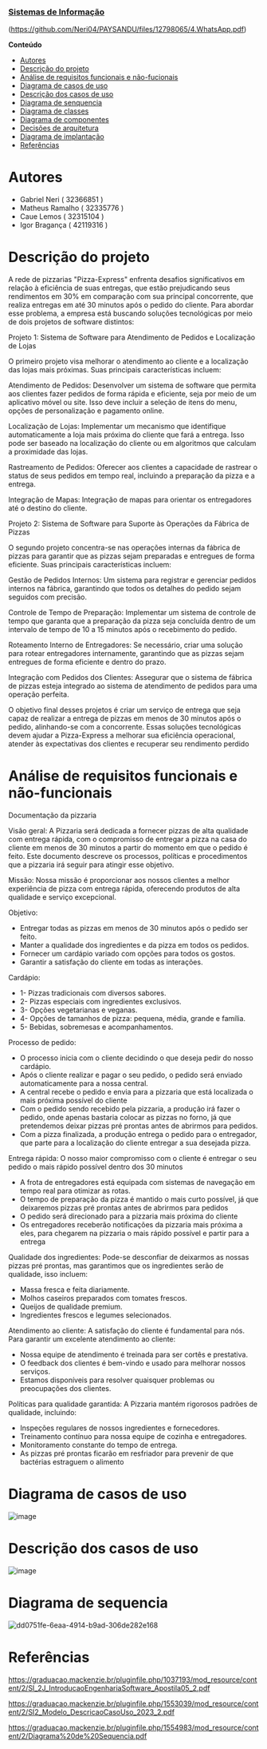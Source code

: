 
<h3><a href= "https://www.mackenzie.br/graduacao/sao-paulo-higienopolis/sistemas-de-informacao">Sistemas de Informação</a></h3>

(https://github.com/Neri04/PAYSANDU/files/12798065/4.WhatsApp.pdf)

**Conteúdo**

- [Autores](#nome-alunos)
- [Descrição do projeto](#introdução-do-projeto)
- [Análise de requisitos funcionais e não-fucionais](#descrição-dos-requisitos)
- [Diagrama de casos de uso](#diagrama-de-comportamento-atores)
- [Descrição dos casos de uso](#descrição-das-funcões)
- [Diagrama de senquencia](#diagrama-de-ordem-interações)
- [Diagrama de classes](#diagrama-orientado-objetos)
- [Diagrama de componentes](#diagrama-estrutura-componente)
- [Decisões de arquitetura](#decisões-de-arquitetura)
- [Diagrama de implantação](#diagrama-de-hardware-software)
- [Referências](#referências)


# Autores

* Gabriel Neri ( 32366851 )
* Matheus Ramalho ( 32335776 )
* Caue Lemos ( 32315104 )
* Igor Bragança ( 42119316 ) 

# Descrição do projeto

A rede de pizzarias "Pizza-Express" enfrenta desafios significativos em relação à eficiência de suas entregas, que estão prejudicando seus rendimentos em 30% em comparação com sua principal concorrente, que realiza entregas em até 30 minutos após o pedido do cliente. Para abordar esse problema, a empresa está buscando soluções tecnológicas por meio de dois projetos de software distintos:

Projeto 1: Sistema de Software para Atendimento de Pedidos e Localização de Lojas

O primeiro projeto visa melhorar o atendimento ao cliente e a localização das lojas mais próximas. Suas principais características incluem:

Atendimento de Pedidos: Desenvolver um sistema de software que permita aos clientes fazer pedidos de forma rápida e eficiente, seja por meio de um aplicativo móvel ou site. Isso deve incluir a seleção de itens do menu, opções de personalização e pagamento online.

Localização de Lojas: Implementar um mecanismo que identifique automaticamente a loja mais próxima do cliente que fará a entrega. Isso pode ser baseado na localização do cliente ou em algoritmos que calculam a proximidade das lojas.

Rastreamento de Pedidos: Oferecer aos clientes a capacidade de rastrear o status de seus pedidos em tempo real, incluindo a preparação da pizza e a entrega.

Integração de Mapas: Integração de mapas para orientar os entregadores até o destino do cliente.

Projeto 2: Sistema de Software para Suporte às Operações da Fábrica de Pizzas

O segundo projeto concentra-se nas operações internas da fábrica de pizzas para garantir que as pizzas sejam preparadas e entregues de forma eficiente. Suas principais características incluem:

Gestão de Pedidos Internos: Um sistema para registrar e gerenciar pedidos internos na fábrica, garantindo que todos os detalhes do pedido sejam seguidos com precisão.

Controle de Tempo de Preparação: Implementar um sistema de controle de tempo que garanta que a preparação da pizza seja concluída dentro de um intervalo de tempo de 10 a 15 minutos após o recebimento do pedido.

Roteamento Interno de Entregadores: Se necessário, criar uma solução para rotear entregadores internamente, garantindo que as pizzas sejam entregues de forma eficiente e dentro do prazo.

Integração com Pedidos dos Clientes: Assegurar que o sistema de fábrica de pizzas esteja integrado ao sistema de atendimento de pedidos para uma operação perfeita.

O objetivo final desses projetos é criar um serviço de entrega que seja capaz de realizar a entrega de pizzas em menos de 30 minutos após o pedido, alinhando-se com a concorrente. Essas soluções tecnológicas devem ajudar a Pizza-Express a melhorar sua eficiência operacional, atender às expectativas dos clientes e recuperar seu rendimento perdido

# Análise de requisitos funcionais e não-funcionais

Documentação da pizzaria


Visão geral:
A Pizzaria será dedicada a fornecer pizzas de alta qualidade com entrega rápida, com o compromisso de entregar a pizza na casa do cliente em menos de 30 minutos a partir do momento em que o pedido é feito. Este documento descreve os processos, políticas e procedimentos que a pizzaria irá seguir para atingir esse objetivo.


Missão:
Nossa missão é proporcionar aos nossos clientes a melhor experiência de pizza com entrega rápida, oferecendo produtos de alta qualidade e serviço excepcional.


Objetivo:
* Entregar todas as pizzas em menos de 30 minutos após o pedido ser feito.
* Manter a qualidade dos ingredientes e da pizza em todos os pedidos.
* Fornecer um cardápio variado com opções para todos os gostos.
* Garantir a satisfação do cliente em todas as interações.


Cardápio: 
* 1- Pizzas tradicionais com diversos sabores.
* 2- Pizzas especiais com ingredientes exclusivos.
* 3- Opções vegetarianas e veganas.
* 4- Opções de tamanhos de pizza: pequena, média, grande e família.
* 5- Bebidas, sobremesas e acompanhamentos.


Processo de pedido:


* O  processo inicia com o cliente decidindo o que deseja pedir do nosso cardápio.
* Após o cliente realizar e pagar o seu pedido, o pedido será enviado automaticamente para a nossa central.
* A central recebe o pedido e envia para a pizzaria que está localizada o mais próxima possível do cliente
* Com o pedido sendo recebido pela pizzaria, a produção irá fazer o pedido, onde apenas bastaria colocar as pizzas no forno, já que pretendemos deixar pizzas pré prontas antes de abrirmos para pedidos.
* Com a pizza finalizada, a produção entrega o pedido para o entregador, que parte para a localização do cliente entregar a sua desejada pizza.


Entrega rápida:
O nosso maior compromisso com o cliente é entregar o seu pedido o mais rápido possível dentro dos 30 minutos


* A frota de entregadores está equipada com sistemas de navegação em tempo real para otimizar as rotas.
* O tempo de preparação da pizza é mantido o mais curto possível, já que deixaremos pizzas pré prontas antes de abrirmos para pedidos
* O pedido será direcionado para a pizzaria mais próxima do cliente
* Os entregadores receberão notificações da pizzaria mais próxima a eles, para chegarem na pizzaria o mais rápido possível e partir para a entrega


Qualidade dos ingredientes:
Pode-se desconfiar de deixarmos as nossas pizzas pré prontas, mas garantimos que os ingredientes serão de qualidade, isso incluem:


* Massa fresca e feita diariamente.
* Molhos caseiros preparados com tomates frescos.
* Queijos de qualidade premium.
* Ingredientes frescos e legumes selecionados.


Atendimento ao cliente:
A satisfação do cliente é fundamental para nós. Para garantir um excelente atendimento ao cliente:


* Nossa equipe de atendimento é treinada para ser cortês e prestativa.
* O feedback dos clientes é bem-vindo e usado para melhorar nossos serviços.
* Estamos disponíveis para resolver quaisquer problemas ou preocupações dos clientes.


Políticas para qualidade garantida:
A Pizzaria mantém rigorosos padrões de qualidade, incluindo:
* Inspeções regulares de nossos ingredientes e fornecedores.
* Treinamento contínuo para nossa equipe de cozinha e entregadores.
* Monitoramento constante do tempo de entrega.
* As pizzas pré prontas ficarão em resfriador para prevenir de que bactérias estraguem o alimento

# Diagrama de casos de uso

![image](https://github.com/Neri04/PAYSANDU/assets/124932890/9df8fa8a-4b7b-4375-8217-4f1a765b4d7b)


# Descrição dos casos de uso

![image](https://github.com/Neri04/PAYSANDU/assets/124932890/5d0693de-8c1b-4634-84de-6cecec440a93)

# Diagrama de sequencia

![dd0751fe-6eaa-4914-b9ad-306de282e168](https://github.com/Neri04/PAYSANDU/assets/124932890/bd11ba52-45d1-4906-926b-641143b6bbd0)

# Referências

https://graduacao.mackenzie.br/pluginfile.php/1037193/mod_resource/content/2/SI_2J_IntroducaoEngenhariaSoftware_Apostila05_2.pdf

https://graduacao.mackenzie.br/pluginfile.php/1553039/mod_resource/content/2/SI2_Modelo_DescricaoCasoUso_2023_2.pdf

https://graduacao.mackenzie.br/pluginfile.php/1554983/mod_resource/content/2/Diagrama%20de%20Sequencia.pdf
